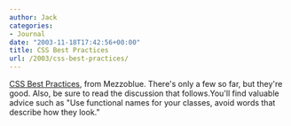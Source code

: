 ```yaml
---
author: Jack
categories:
- Journal
date: "2003-11-18T17:42:56+00:00"
title: CSS Best Practices
url: /2003/css-best-practices/
---
```


[CSS Best Practices][1], from Mezzoblue. There's only a few so far, but they're good. Also, be sure to read the discussion that follows.You'll find valuable advice such as "Use functional names for your classes, avoid words that describe how they look."

 [1]: http://www.mezzoblue.com/archives/2003/11/17/css_best_pra/index.php "mezzoblue &#194;&#160;&#194;&#167;&#194;&#160; CSS Best Practices"